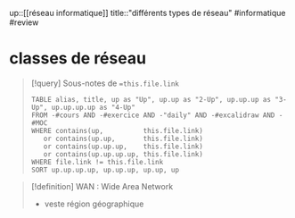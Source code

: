 up::[[réseau informatique]]
title::"différents types de réseau"
#informatique #review 
# classes de réseau

> [!query] Sous-notes de `=this.file.link`
> ```dataview
> TABLE alias, title, up as "Up", up.up as "2-Up", up.up.up as "3-Up", up.up.up.up as "4-Up"
> FROM -#cours AND -#exercice AND -"daily" AND -#excalidraw AND -#MOC
> WHERE contains(up,          this.file.link)
>    or contains(up.up,       this.file.link)
>    or contains(up.up.up,    this.file.link)
>    or contains(up.up.up.up, this.file.link)
> WHERE file.link != this.file.link
> SORT up.up.up.up, up.up.up, up.up, up
> ```


> [!definition] WAN : Wide Area Network
>  - veste région géographique